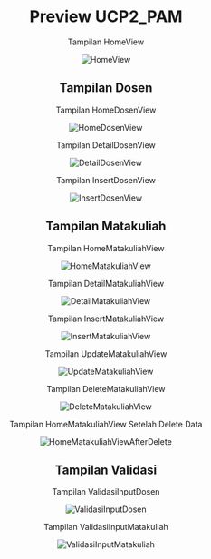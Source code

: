 <h1 align="center">Preview UCP2_PAM</h1>

<p align="center">Tampilan HomeView</p>


<div align="center">
  <img src="https://github.com/user-attachments/assets/38eed9b4-7863-4f64-bbe9-343d6096a143" alt="HomeView">
</div>

<h2 align="center">Tampilan Dosen</h2>


<p align="center">Tampilan HomeDosenView</p>


<div align="center">
  <img src="https://github.com/user-attachments/assets/aa08ab1b-96e0-46a5-b7ef-367b96edbbf1" alt="HomeDosenView">
</div>


<p align="center">Tampilan DetailDosenView</p>


<div align="center">
  <img src="https://github.com/user-attachments/assets/13ab3c51-ab3a-4d53-9c52-7c41f4bd8e9f" alt="DetailDosenView">
</div>


<p align="center">Tampilan InsertDosenView</p>


<div align="center">
  <img src="https://github.com/user-attachments/assets/e2480ef5-647b-440b-96a6-74bb3decae0f" alt="InsertDosenView">
</div>


<h2 align="center">Tampilan Matakuliah</h2>


<p align="center">Tampilan HomeMatakuliahView</p>


<div align="center">
  <img src="https://github.com/user-attachments/assets/7681072a-6ac0-483c-b0af-6c5781d55917" alt="HomeMatakuliahView">
</div>


<p align="center">Tampilan DetailMatakuliahView</p>


<div align="center">
  <img src="https://github.com/user-attachments/assets/8fc319cf-0753-4337-a675-469c8d0f46df" alt="DetailMatakuliahView">
</div>


<p align="center">Tampilan InsertMatakuliahView</p>


<div align="center">
  <img src="https://github.com/user-attachments/assets/15100f37-e2c8-4f24-bc1a-fd26ad7aa383" alt="InsertMatakuliahView">
</div>


<p align="center">Tampilan UpdateMatakuliahView</p>


<div align="center">
  <img src="https://github.com/user-attachments/assets/6f0d00bc-17c3-4027-bf15-d93482876fe7" alt="UpdateMatakuliahView">
</div>


<p align="center">Tampilan DeleteMatakuliahView</p>


<div align="center">
  <img src="https://github.com/user-attachments/assets/53fcb591-d241-4d26-a9fe-4a58a4cadcc4" alt="DeleteMatakuliahView">
</div>


<p align="center">Tampilan HomeMatakuliahView Setelah Delete Data</p>


<div align="center">
  <img src="https://github.com/user-attachments/assets/de7f1986-299a-4638-9372-f909b639c200" alt="HomeMatakuliahViewAfterDelete">
</div>


<h2 align="center">Tampilan Validasi</h2>


<p align="center">Tampilan ValidasiInputDosen</p>


<div align="center">
  <img src="https://github.com/user-attachments/assets/8d3150e3-57b2-4f32-a70c-fd59983dffd9" alt="ValidasiInputDosen">
</div>


<p align="center">Tampilan ValidasiInputMatakuliah</p>


<div align="center">
  <img src="https://github.com/user-attachments/assets/4213fbdc-6093-4afb-8b55-f941c48e0e32" alt="ValidasiInputMatakuliah">
</div>


